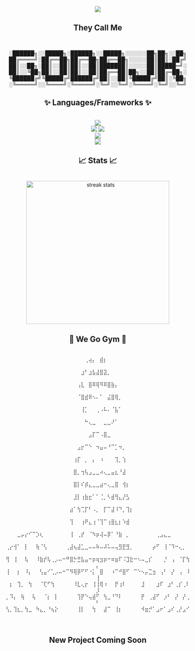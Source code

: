 <h1 align="center">
    <img src="https://readme-typing-svg.herokuapp.com/?font=NewYork&size=35&center=true&vCenter=true&Colour=Pink&width=500&height=70&duration=4000&lines=Wagwan+G;+My+Name+Is+Andrew!;+Welcome+to+my+Profile!" />
</h1>
<div align="center">
  <h2>They Call Me</h2>
  <br>
  
░██████╗░░█████╗░██████╗░░█████╗░░░░░░██╗██╗░░██╗
██╔════╝░██╔══██╗██╔══██╗██╔══██╗░░░░░██║██║░██╔╝
██║░░██╗░██║░░██║██║░░██║███████║░░░░░██║█████═╝░
██║░░╚██╗██║░░██║██║░░██║██╔══██║██╗░░██║██╔═██╗░
╚██████╔╝╚█████╔╝██████╔╝██║░░██║╚█████╔╝██║░╚██╗
░╚═════╝░░╚════╝░╚═════╝░╚═╝░░╚═╝░╚════╝░╚═╝░░╚═╝

</div>
<!--<img src="https://github-readme-stats.vercel.app/api/top-langs?username=GodAJK&locale=en&hide_title=false&layout=compact&card_width=320&langs_count=3&theme=vue-dark&hide_border=true&order=2" height="150" alt="languages graph"  />-->

<h2 align="center">✨ Languages/Frameworks ✨</h2>
<br/>
<div align="center">
    <img src="https://skillicons.dev/icons?i=cs,java"/><br>
    <img src="https://skillicons.dev/icons?i=html,css,javascript" />
    <img src="https://skillicons.dev/icons?i=typescript" /><br>
    <img src="https://skillicons.dev/icons?i=mysql,mongodb,docker,,,unity,blender,unreal" /><br>
    <img src="https://skillicons.dev/icons?i=eclipse,vscode,visualstudio,androidstudio"/><br>
</div>

<h2 align="center">📈 Stats 📈</h2>
<br>
<div align=center>
<img width=390 src="https://streak-stats.demolab.com/?user=GodAJK&count_private=true&theme=react&border_radius=10" alt="streak stats"/>
<br>
<h2 align="center">🔱 We Go Gym 🔱 </h2>
<br>
⠀⠀⠀⠀⠀⠀⠀⠀⠀⠀⠀⠀⠀⠀⠀⠀⠀⠀⠀⠀⠀⢀⢴⡄⠀⣾⡆⠀⠀⠀⠀⠀⠀⠀⠀⠀⠀⠀⠀⠀⠀⠀⠀⠀⠀⠀⠀⠀⠀⠀
⠀⠀⠀⠀⠀⠀⠀⠀⠀⠀⠀⠀⠀⠀⠀⠀⠀⠀⠀⠀⣰⠃⣰⣧⣼⣿⣽⡀⠀⠀⠀⠀⠀⠀⠀⠀⠀⠀⠀⠀⠀⠀⠀⠀⠀⠀⠀⠀⠀⠀
⠀⠀⠀⠀⠀⠀⠀⠀⠀⠀⠀⠀⠀⠀⠀⠀⠀⠀⠀⢠⣇⠀⣿⠿⢿⠻⠿⣿⣷⡄⠀⠀⠀⠀⠀⠀⠀⠀⠀⠀⠀⠀⠀⠀⠀⠀⠀⠀⠀⠀
⠀⠀⠀⠀⠀⠀⠀⠀⠀⠀⠀⠀⠀⠀⠀⠀⠀⠀⠀⠈⣿⣾⠿⠢⠄⠁⠀⣬⣿⢿⡀⠀⠀⠀⠀⠀⠀⠀⠀⠀⠀⠀⠀⠀⠀⠀⠀⠀⠀⠀
⠀⠀⠀⠀⠀⠀⠀⠀⠀⠀⠀⠀⠀⠀⠀⠀⠀⠀⠀⠀⢸⡁⠀⠀⢀⠠⠧⠄⠈⣧⠁⠀⠀⠀⠀⠀⠀⠀⠀⠀⠀⠀⠀⠀⠀⠀⠀⠀⠀⠀
⠀⠀⠀⠀⠀⠀⠀⠀⠀⠀⠀⠀⠀⠀⠀⠀⠀⠀⠀⠀⠀⠓⢄⣀⠀⠀⣀⣀⠜⠁⠀⠀⠀⠀⠀⠀⠀⠀⠀⠀⠀⠀⠀⠀⠀⠀⠀⠀⠀⠀
⠀⠀⠀⠀⠀⠀⠀⠀⠀⠀⠀⠀⠀⠀⠀⠀⠀⠀⠀⠀⠀⠀⣠⡏⠉⠠⣿⣀⠀⠀⠀⠀⠀⠀⠀⠀⠀⠀⠀⠀⠀⠀⠀⠀⠀⠀⠀⠀⠀⠀
⠀⠀⠀⠀⠀⠀⠀⠀⠀⠀⠀⠀⠀⠀⠀⠀⠀⠀⠀⣠⡖⠉⠑⠀⠲⣤⠤⠘⠉⡁⠲⡀⠀⠀⠀⠀⠀⠀⠀⠀⠀⠀⠀⠀⠀⠀⠀⠀⠀⠀
⠀⠀⠀⠀⠀⠀⠀⠀⠀⠀⠀⠀⠀⠀⠀⠀⠀⠀⢰⡏⠀⡀⠀⡄⠀⠰⠀⠀⠀⢹⡀⢱⠀⠀⠀⠀⠀⠀⠀⠀⠀⠀⠀⠀⠀⠀⠀⠀⠀⠀
⠀⠀⠀⠀⠀⠀⠀⠀⠀⠀⠀⠀⠀⠀⠀⠀⠀⠀⣿⡀⢲⢧⣠⣀⣀⠴⢄⣀⣤⣆⠘⣼⠀⠀⠀⠀⠀⠀⠀⠀⠀⠀⠀⠀⠀⠀⠀⠀⠀⠀
⠀⠀⠀⠀⠀⠀⠀⠀⠀⠀⠀⠀⠀⠀⠀⠀⠀⠀⣿⡇⠎⡾⣄⣀⣀⣴⠒⢄⣀⣿⠀⢺⡆⠀⠀⠀⠀⠀⠀⠀⠀⠀⠀⠀⠀⠀⠀⠀⠀⠀
⠀⠀⠀⠀⠀⠀⠀⠀⠀⠀⠀⠀⠀⠀⠀⠀⠀⠀⣸⡇⢰⣷⣖⠁⠁⢈⡀⠣⣾⢻⣄⡜⣣⠀⠀⠀⠀⠀⠀⠀⠀⠀⠀⠀⠀⠀⠀⠀⠀⠀
⠀⠀⠀⠀⠀⠀⠀⠀⠀⠀⠀⠀⠀⠀⠀⠀⠀⣴⠁⢳⢉⡏⠃⠠⡀⠀⡏⠉⣼⠸⠙⡀⢹⡆⠀⠀⠀⠀⠀⠀⠀⠀⠀⠀⠀⠀⠀⠀⠀⠀
⠀⠀⠀⠀⠀⠀⠀⠀⠀⠀⠀⠀⠀⠀⠀⠀⠀⢹⠀⠀⢰⠟⣄⢰⠈⢹⠉⢰⣿⣆⡆⠱⣾⠀⠀⠀⠀⠀⠀⠀⠀⠀⠀⠀⠀⠀⠀⠀⠀⠀
⠀⠀⠀⣀⡤⡔⠊⠉⡱⢆⠀⠀⠀⠀⠀⠀⠀⢸⠀⢀⡞⠀⠈⠳⡶⢼⠤⡿⠁⠘⣷⠀⡀⠀⠀⠀⠀⠀⠀⠀⢀⣠⣄⣀⠀⠀⠀⠀⠀⠀
⢀⡔⢺⠁⠀⡇⠀⠀⢷⠈⢣⠀⠀⠀⠀⠀⢀⣼⢦⣼⣁⣀⠤⠤⠷⠤⠼⠥⠤⢤⣻⣟⣻⡀⠀⠀⠀⠀⠀⡴⠋⠀⢸⠈⠹⠒⢄⡀⠀⠀
⢻⠀⢸⠀⠀⢧⠀⠀⠸⣷⡞⢧⢀⡠⠤⠒⠛⣿⡓⣛⣧⣤⠒⡶⢶⣲⡶⠒⠶⣶⠏⠨⣹⣗⠒⠢⠤⣀⡎⠀⠀⠀⡘⠀⢠⠀⠈⡏⢳⡄
⢸⠀⠀⡆⠀⠸⡄⠀⠀⢣⣤⠊⢁⡠⠤⠒⠉⠻⢿⡿⠋⠋⠐⡅⠀⣿⠀⠀⠰⠉⠚⣿⠋⠀⠉⠑⠢⡤⣉⣲⠀⢠⠃⠀⡜⠀⢠⠀⠸⢸
⠀⡆⠀⢹⡀⠀⢳⠀⠀⠈⢏⠋⢳⠀⠀⠀⠀⠀⠸⣇⢄⡖⠀⢸⢸⢿⠰⠀⠀⡟⢰⠇⠀⠀⠀⠀⣸⠀⠀⠀⣰⠏⠀⣰⠃⢀⡎⢀⠇⡸
⡀⠹⡄⠀⢷⠀⠀⢧⠀⠀⠈⡆⠀⡇⠀⠀⠀⠀⠀⢹⡟⠑⢤⣾⠋⠀⢳⣀⠘⠙⠇⠀⠀⠀⠀⠀⡟⠀⢀⣼⠋⠀⡰⠃⠀⡜⠀⡜⢀⠃
⢣⡀⢹⣆⡀⢳⣀⠀⠳⣄⡀⠘⢦⡕⠀⠀⠀⠀⠀⢸⡇⠀⠀⢳⠀⠀⣼⠉⠀⢸⡆⠀⠀⠀⠀⠀⠺⣶⡚⠁⣠⠖⠁⣠⠎⢀⡜⣠⠊⠀
</div><br>
<h2 align="center"> New Project Coming Soon</h2>

